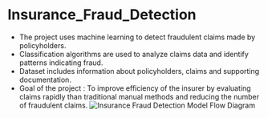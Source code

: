 # Insurance_Fraud_Detection

- The project uses machine learning to detect fraudulent claims made by policyholders. 
- Classification algorithms are used to analyze claims data and identify patterns indicating fraud.
- Dataset includes information about policyholders, claims and supporting documentation. 
- Goal of the project : To improve efficiency of the insurer by evaluating claims rapidly than traditional manual methods and reducing the number of fraudulent claims.
![Insurance Fraud Detection Model Flow Diagram](https://github.com/SankalpO44/Insurance_Fraud_Detection/assets/106025797/dca7b7ae-2711-4026-aafb-8a94feead60a)
